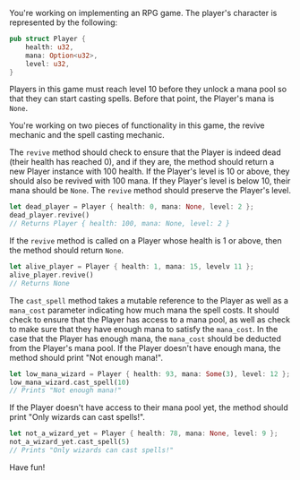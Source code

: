 You're working on implementing an RPG game. The player's character is represented by the following:

```rust
pub struct Player {
    health: u32,
    mana: Option<u32>,
    level: u32,
}
```

Players in this game must reach level 10 before they unlock a mana pool so that they can start casting spells. Before that point, the Player's mana is `None`.

You're working on two pieces of functionality in this game, the revive mechanic and the spell casting mechanic. 

The `revive` method should check to ensure that the Player is indeed dead (their health has reached 0), and if they are, the method should return a new Player instance with 100 health. If the Player's level is 10 or above, they should also be revived with 100 mana. If they Player's level is below 10, their mana should be `None`. The `revive` method should preserve the Player's level. 

```rust
let dead_player = Player { health: 0, mana: None, level: 2 };
dead_player.revive()
// Returns Player { health: 100, mana: None, level: 2 }
```

If the `revive` method is called on a Player whose health is 1 or above, then the method should return `None`.

```rust
let alive_player = Player { health: 1, mana: 15, levelv 11 };
alive_player.revive()
// Returns None
```

The `cast_spell` method takes a mutable reference to the Player as well as a `mana_cost` parameter indicating how much mana the spell costs. It should check to ensure that the Player has access to a mana pool, as well as check to make sure that they have enough mana to satisfy the `mana_cost`. In the case that the Player has enough mana, the `mana_cost` should be deducted from the Player's mana pool. If the Player doesn't have enough mana, the method should print "Not enough mana!".

```rust
let low_mana_wizard = Player { health: 93, mana: Some(3), level: 12 };
low_mana_wizard.cast_spell(10)
// Prints "Not enough mana!"
```

If the Player doesn't have access to their mana pool yet, the method should print "Only wizards can cast spells!".

```rust
let not_a_wizard_yet = Player { health: 78, mana: None, level: 9 };
not_a_wizard_yet.cast_spell(5)
// Prints "Only wizards can cast spells!"
```

Have fun!